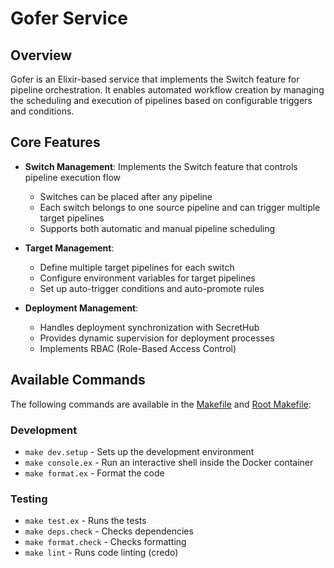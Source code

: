 # Gofer Service

## Overview

Gofer is an Elixir-based service that implements the Switch feature for pipeline orchestration. It enables automated workflow creation by managing the scheduling and execution of pipelines based on configurable triggers and conditions.

## Core Features

- **Switch Management**: Implements the Switch feature that controls pipeline execution flow
  - Switches can be placed after any pipeline
  - Each switch belongs to one source pipeline and can trigger multiple target pipelines
  - Supports both automatic and manual pipeline scheduling

- **Target Management**: 
  - Define multiple target pipelines for each switch
  - Configure environment variables for target pipelines
  - Set up auto-trigger conditions and auto-promote rules

- **Deployment Management**:
  - Handles deployment synchronization with SecretHub
  - Provides dynamic supervision for deployment processes
  - Implements RBAC (Role-Based Access Control)

## Available Commands

The following commands are available in the [Makefile](Makefile) and [Root Makefile](../Makefile):

### Development
- `make dev.setup` - Sets up the development environment
- `make console.ex` - Run an interactive shell inside the Docker container
- `make format.ex` - Format the code

### Testing
- `make test.ex` - Runs the tests
- `make deps.check` - Checks dependencies
- `make format.check` - Checks formatting
- `make lint` - Runs code linting (credo)
